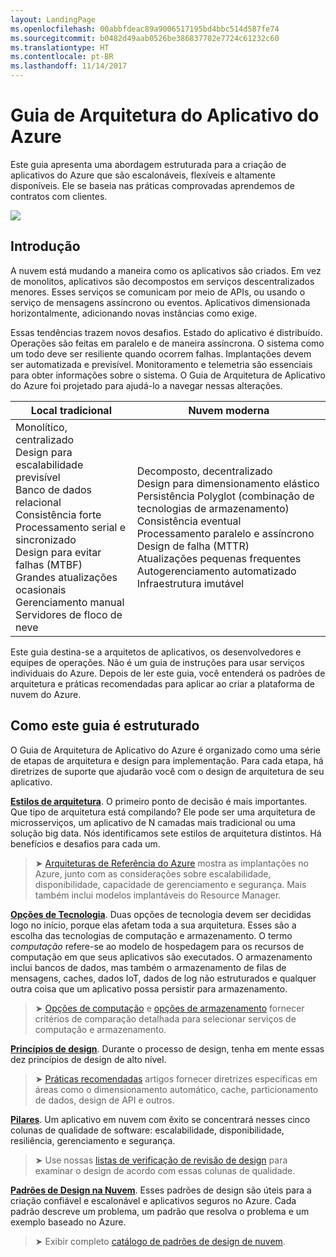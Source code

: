 ```yaml
---
layout: LandingPage
ms.openlocfilehash: 00abbfdeac89a9006517195bd4bbc514d587fe74
ms.sourcegitcommit: b0482d49aab0526be386837702e7724c61232c60
ms.translationtype: HT
ms.contentlocale: pt-BR
ms.lasthandoff: 11/14/2017
---
```

# <a name="azure-application-architecture-guide"></a>Guia de Arquitetura do Aplicativo do Azure

Este guia apresenta uma abordagem estruturada para a criação de aplicativos do Azure que são escalonáveis, flexíveis e altamente disponíveis. Ele se baseia nas práticas comprovadas aprendemos de contratos com clientes.

<img src="./images/guide-steps.svg" style="max-width:800px;"/>

## <a name="introduction"></a>Introdução

A nuvem está mudando a maneira como os aplicativos são criados. Em vez de monolitos, aplicativos são decompostos em serviços descentralizados menores. Esses serviços se comunicam por meio de APIs, ou usando o serviço de mensagens assíncrono ou eventos. Aplicativos dimensionada horizontalmente, adicionando novas instâncias como exige. 

Essas tendências trazem novos desafios. Estado do aplicativo é distribuído. Operações são feitas em paralelo e de maneira assíncrona. O sistema como um todo deve ser resiliente quando ocorrem falhas. Implantações devem ser automatizada e previsível. Monitoramento e telemetria são essenciais para obter informações sobre o sistema. O Guia de Arquitetura de Aplicativo do Azure foi projetado para ajudá-lo a navegar nessas alterações. 

<table>
<thead>
    <tr><th>Local tradicional</th><th>Nuvem moderna</th></tr>
</thead>
<tbody>
<tr><td>Monolítico, centralizado<br/>
Design para escalabilidade previsível<br/>
Banco de dados relacional<br/>
Consistência forte<br/>
Processamento serial e sincronizado<br/>
Design para evitar falhas (MTBF)<br/>
Grandes atualizações ocasionais<br/>
Gerenciamento manual<br/>
Servidores de floco de neve</td>
<td>
Decomposto, decentralizado<br/>
Design para dimensionamento elástico<br/>
Persistência Polyglot (combinação de tecnologias de armazenamento)<br/>
Consistência eventual<br/>
Processamento paralelo e assíncrono<br/>
Design de falha (MTTR)<br/>
Atualizações pequenas frequentes<br/>
Autogerenciamento automatizado<br/>
Infraestrutura imutável<br/>
</td>
</tbody>
</table>

Este guia destina-se a arquitetos de aplicativos, os desenvolvedores e equipes de operações. Não é um guia de instruções para usar serviços individuais do Azure. Depois de ler este guia, você entenderá os padrões de arquitetura e práticas recomendadas para aplicar ao criar a plataforma de nuvem do Azure.

## <a name="how-this-guide-is-structured"></a>Como este guia é estruturado

O Guia de Arquitetura de Aplicativo do Azure é organizado como uma série de etapas de arquitetura e design para implementação. Para cada etapa, há diretrizes de suporte que ajudarão você com o design de arquitetura de seu aplicativo.

**[Estilos de arquitetura][arch-styles]**. O primeiro ponto de decisão é mais importantes. Que tipo de arquitetura está compilando? Ele pode ser uma arquitetura de microsserviços, um aplicativo de N camadas mais tradicional ou uma solução big data. Nós identificamos sete estilos de arquitetura distintos. Há benefícios e desafios para cada um.

> &#10148; [Arquiteturas de Referência do Azure][ref-archs] mostra as implantações no Azure, junto com as considerações sobre escalabilidade, disponibilidade, capacidade de gerenciamento e segurança. Mais também inclui modelos implantáveis do Resource Manager.

**[Opções de Tecnologia][technology-choices]**. Duas opções de tecnologia devem ser decididas logo no início, porque elas afetam toda a sua arquitetura. Esses são a escolha das tecnologias de computação e armazenamento. O termo *computação* refere-se ao modelo de hospedagem para os recursos de computação em que seus aplicativos são executados. O armazenamento inclui bancos de dados, mas também o armazenamento de filas de mensagens, caches, dados IoT, dados de log não estruturados e qualquer outra coisa que um aplicativo possa persistir para armazenamento. 

> &#10148; [Opções de computação][compute-options] e [opções de armazenamento][storage-options] fornecer critérios de comparação detalhada para selecionar serviços de computação e armazenamento.

**[Princípios de design][design-principles]**. Durante o processo de design, tenha em mente essas dez princípios de design de alto nível. 

> &#10148; [Práticas recomendadas][best-practices] artigos fornecer diretrizes específicas em áreas como o dimensionamento automático, cache, particionamento de dados, design de API e outros.   

**[Pilares][pillars]**. Um aplicativo em nuvem com êxito se concentrará nesses cinco colunas de qualidade de software: escalabilidade, disponibilidade, resiliência, gerenciamento e segurança. 

> &#10148; Use nossas [listas de verificação de revisão de design][checklists] para examinar o design de acordo com essas colunas de qualidade. 

**[Padrões de Design na Nuvem][patterns]**. Esses padrões de design são úteis para a criação confiável e escalonável e aplicativos seguros no Azure. Cada padrão descreve um problema, um padrão que resolva o problema e um exemplo baseado no Azure.

> &#10148; Exibir completo [catálogo de padrões de design de nuvem](../patterns/index.md).


[arch-styles]: ./architecture-styles/index.md
[best-practices]: ../best-practices/index.md
[checklists]: ../checklist/index.md
[compute-options]: ./technology-choices/compute-comparison.md
[design-principles]: ./design-principles/index.md
[patterns]: ../patterns/index.md?toc=/azure/architecture/guide/toc.json
[pillars]: ./pillars.md
[ref-archs]: ../reference-architectures/index.md
[storage-options]: ./technology-choices/data-store-comparison.md
[technology-choices]: ./technology-choices/index.md

